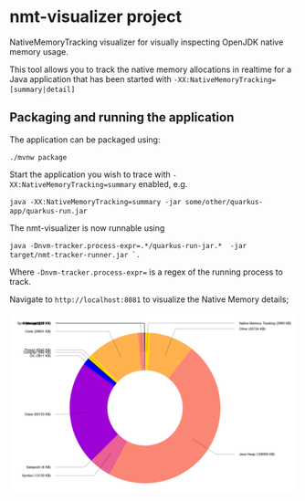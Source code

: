 # nmt-visualizer project

NativeMemoryTracking visualizer for visually inspecting OpenJDK native memory usage.

This tool allows you to track the native memory allocations in realtime for a Java application that has been started with `-XX:NativeMemoryTracking=[summary|detail]` 


## Packaging and running the application

The application can be packaged using:

```shell script
./mvnw package
```

Start the application you wish to trace with `-XX:NativeMemoryTracking=summary` enabled, e.g.

```shell script
java -XX:NativeMemoryTracking=summary -jar some/other/quarkus-app/quarkus-run.jar
```

The nmt-visualizer is now runnable using 
```
java -Dnvm-tracker.process-expr=.*/quarkus-run-jar.*  -jar  target/nmt-tracker-runner.jar `.
``` 

Where `-Dnvm-tracker.process-expr=` is a regex of the running process to track.

Navigate to `http://localhost:8081` to visualize the Native Memory details;

![NMT-visualizer](https://github.com/johnaohara/nmt-tracker/blob/main/nmt-overview.png?raw=true)